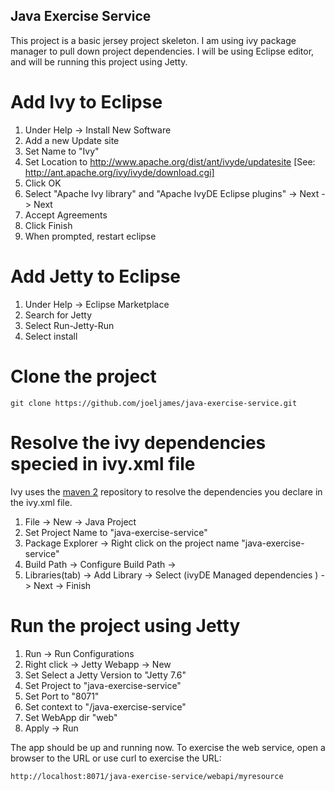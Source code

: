 ## Java Exercise Service
This project is a basic jersey project skeleton. I am using ivy package manager to pull down  project dependencies. I will be using Eclipse editor, and will be running this project using Jetty.

# Add Ivy to Eclipse
1. Under Help -> Install New Software
2. Add a new Update site
3. Set Name to "Ivy"
4. Set Location to http://www.apache.org/dist/ant/ivyde/updatesite [See: http://ant.apache.org/ivy/ivyde/download.cgi]
5. Click OK
6. Select "Apache Ivy library" and "Apache IvyDE Eclipse plugins" -> Next -> Next
7. Accept Agreements
8. Click Finish
9. When prompted, restart eclipse

# Add Jetty to Eclipse
1. Under Help -> Eclipse Marketplace
2. Search for Jetty
3. Select Run-Jetty-Run
4. Select install

# Clone the project
```
git clone https://github.com/joeljames/java-exercise-service.git
```

# Resolve the ivy dependencies specied in ivy.xml file
Ivy uses the [maven 2]((http://mvnrepository.com/search?q=jersey-bundle)) repository to resolve the dependencies you declare in the ivy.xml file.
1. File -> New -> Java Project
2. Set Project Name to "java-exercise-service"
3. Package Explorer -> Right click on the project name "java-exercise-service"
4. Build Path -> Configure Build Path ->
5. Libraries(tab) -> Add Library -> Select (ivyDE Managed dependencies ) -> Next -> Finish

# Run the project using Jetty
1. Run -> Run Configurations
2. Right click -> Jetty Webapp -> New
3. Set Select a Jetty Version to "Jetty 7.6"
4. Set Project to "java-exercise-service"
5. Set Port to "8071"
6. Set context to "/java-exercise-service"
7. Set WebApp dir "web"
8. Apply -> Run

The app should be up and running now. To exercise the web service, open a browser to the URL or use curl to exercise the URL:
```
http://localhost:8071/java-exercise-service/webapi/myresource
```


